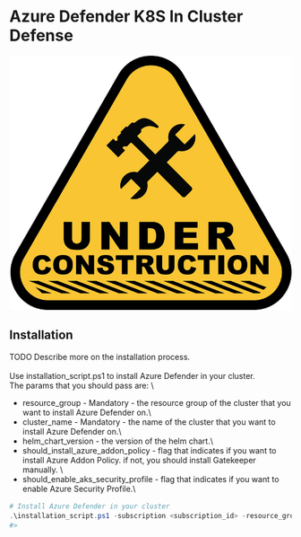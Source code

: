 # Azure Defender K8S In Cluster Defense

![Alt text](.attachments/under-construction.png?raw=true "Under Construction")

## Installation

TODO Describe more on the installation process. \
\
Use installation_script.ps1 to install Azure Defender in your cluster.\
The params that you should pass are: \
- resource_group - Mandatory - the resource group of the cluster that you want to install Azure Defender on.\
- cluster_name - Mandatory - the name of the cluster that you want to install Azure Defender on.\
- helm_chart_version - the version of the helm chart.\
- should_install_azure_addon_policy - flag that indicates if you want to install Azure Addon Policy. if not, you should
install Gatekeeper manually. \
- should_enable_aks_security_profile - flag that indicates if you want to enable Azure Security Profile.\

```powershell
# Install Azure Defender in your cluster
.\installation_script.ps1 -subscription <subscription_id> -resource_group <resource_group> -cluster_name <cluster_name>
#>
```
